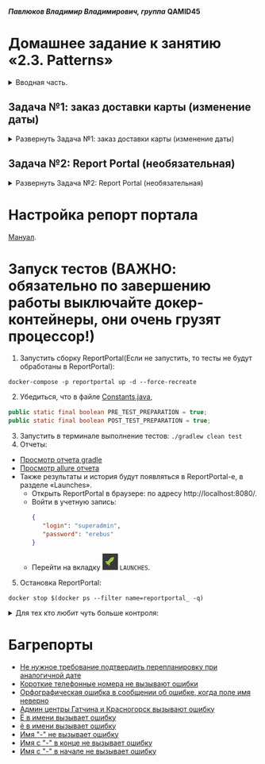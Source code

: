 ***Павлюков Владимир Владимирович, группа*** **QAMID45**

# Домашнее задание к занятию «2.3. Patterns»

<details><summary>Вводная часть.</summary>

В качестве результата пришлите ссылку на ваш GitHub-проект в личном кабинете студента на сайте [netology.ru](https://netology.ru).

Все задачи этого занятия нужно делать **в разных репозиториях**.

[Шаблон для ДЗ](https://github.com/netology-code/aqa-code/tree/master/patterns).

**Важно**: если у вас что-то не получилось, то оформляйте issue [по установленным правилам](https://github.com/netology-code/aqa-homeworks/blob/master/report-requirements.md).

**Важно**: не делайте ДЗ всех занятий в одном репозитории. Иначе вам потом придётся достаточно сложно подключать системы Continuous integration.

## Как сдавать задачи

1. Инициализируйте на своём компьютере пустой Git-репозиторий.
1. Добавьте в него готовый файл [.gitignore](https://github.com/netology-code/aqa-homeworks/blob/master/.gitignore).
1. Добавьте в этот же каталог код ваших автотестов.
1. Сделайте необходимые коммиты.
1. Добавьте в каталог `artifacts` целевой сервис: `app-card-delivery.jar` для первой задачи, `app-ibank.jar` для второй задачи — см. раздел Настройка CI.
1. Создайте публичный репозиторий на GitHub и свяжите свой локальный репозиторий с удалённым.
1. Сделайте пуш — удостоверьтесь, что ваш код появился на GitHub.
1. Удостоверьтесь, что на AppVeyor сборка зелёная.
1. Поставьте бейджик сборки вашего проекта в файл README.md.
1. Ссылку на ваш проект отправьте в личном кабинете на сайте [netology.ru](https://netology.ru).
1. Задачи, отмеченные как необязательные, можно не сдавать, это не повлияет на получение зачёта.
1. Если вы обнаружили подозрительное поведение SUT, похожее на баг, создайте описание в issue на GitHub. [Придерживайтесь схемы при описании](https://github.com/netology-code/aqa-homeworks/blob/master/report-requirements.md).

## Настройка CI

Настройка CI осуществляется аналогично предыдущему заданию, за исключением того, что файл целевого сервиса может называться по-другому. Для второй задачи вам также понадобится указать нужный флаг запуска для тестового режима.

</details>

## Задача №1: заказ доставки карты (изменение даты)

<details><summary>Развернуть Задача №1: заказ доставки карты (изменение даты)</summary>

Вам необходимо автоматизировать тестирование новой функции формы заказа доставки карты:

![img_1.png](artifacts/imgs/img_1.png)![](https://github.com/ne![img.png](img.png)tology-code/aqa-homeworks/blob/master/patterns/pic/order.png)

Требования к содержимому полей, сообщения и другие элементы, по словам заказчика и разработчиков, такие же, они ничего не меняли.

Примечание: личный совет — не забудьте это перепроверить, никому нельзя доверять 😈

Тестируемая функциональность: если заполнить форму повторно теми же данными, за исключением «Даты встречи», то система предложит перепланировать время встречи:

![img.png](artifacts/imgs/img.png)![](https://github.com/netology-code/aqa-homeworks/blob/master/patterns/pic/replan.png)

После нажатия кнопки «Перепланировать» произойдёт перепланирование встречи:

![img_2.png](artifacts/imgs/img_2.png)![](https://github.com/netology-code/aqa-homeworks/blob/master/patterns/pic/success.png)

**Важно:** в этот раз вы не должны хардкодить данные прямо в тест. Используйте Faker, Lombok, data-классы для группировки нужных полей и утилитный класс-генератор данных — см. пример в презентации.

Утилитными называют классы, у которых приватный конструктор и статичные методы.

Обратите внимание, что Faker может генерировать не совсем в нужном для вас формате.

</details>

## Задача №2: Report Portal (необязательная)

<details><summary>Развернуть Задача №2: Report Portal (необязательная)</summary>

Мы сразу предупреждаем, что это задача может оказаться очень сложной, так как мы вас поставим в такие условия, когда разбираться придётся самим. Будьте готовы к этому и в работе, ведь такое обязательно может случиться — кто-то решит попробовать использовать определённую технологию, а разбираться, настраивать и устанавливать всё вам придётся самостоятельно. Кроме того, что нужно будет разобраться, нужно ещё и задокументировать это для будущих поколений, чтобы они не тратили столько же времени, сколько потратите вы.

При этом вы должны понимать, что в отличие от материалов курса, которые проверены его авторами, информация, содержащаяся в онлайн-источниках, может быть неполной, устаревшей и даже ошибочной.

Что нужно сделать: попробовать интегрировать ваш проект тестирования доставки карт с Report Portal. Нам будет достаточно, если логи вашего теста будут отправляться в запущенный экземпляр Report Portal.

Как это сделать: у вас есть несколько ссылок, с которых следует начать поиск:
* https://reportportal.io/,
* https://github.com/reportportal.

В результате: обновляете ваш проект на GitHub для интеграции с Report Portal и выкладываете краткий manual в виде README.md, в котором описываете необходимые действия для воспроизведения вашей интеграции.

<details>
   <summary>Подсказка</summary>

1. Достаточно часто разработчики решений предоставляют готовые Docker-файлы и даже docker-compose.yml, для того чтобы вы могли быстро развернуть сервис и попробовать его в действии.
1. Часто такое бывает, что в официальном репозитории на GitHub выкладываются примеры интеграции. Возможно, стоит посмотреть там информацию о стеке используемых вами технологий, как минимум JUnit5.
</details>
</details>

# Настройка репорт портала

[Мануал](artifacts/manual.md).

# Запуск тестов (ВАЖНО: обязательно по завершению работы выключайте докер-контейнеры, они очень грузят процессор!)

1. Запустить сборку ReportPortal(Если не запустить, то тесты не будут обработаны в ReportPortal):
```shell
docker-compose -p reportportal up -d --force-recreate
```
2. Убедиться, что в файле [Constants.java](src/test/java/ru/netology/data/Constants.java),
```java
public static final boolean PRE_TEST_PREPARATION = true;
public static final boolean POST_TEST_PREPARATION = true;
```
3. Запустить в терминале выполнение тестов:
`./gradlew clean test`
4. Отчеты:
* [Просмотр отчета gradle](build/reports/tests/test/index.html)
* [Просмотр allure отчета](build/reports/allure-report/allureReport/index.html)
* Также результаты и история будут появляться в ReportPortal-е, в разделе «Launches».
    * Открыть ReportPortal в браузере: по адресу http://localhost:8080/.
    * Войти в учетную запись:
      ```json
      {
         "login": "superadmin",
         "password": "erebus"
      }
      ```
    * Перейти на вкладку ![](artifacts/imgs/launces.png) `LAUNCHES`.
5. Остановка ReportPortal:
```shell
docker stop $(docker ps --filter name=reportportal_ -q)
```

<details><summary>Для тех кто любит чуть больше контроля:</summary>

1. Запустить сборку ReportPortal:
```shell
docker-compose -p reportportal up -d --force-recreate
```
2. Установить в файле [Constants.java](src/test/java/ru/netology/data/Constants.java),
```java
public static final boolean PRE_TEST_PREPARATION = false;
public static final boolean POST_TEST_PREPARATION = false;
```

3. Runs server:
```sh
java -jar artifacts/app-card-delivery.jar & echo $! > ./testserver.pid &
```
(_id процесса сохраняется в файл, чтобы потом, если нужно, было проще вручную послать ему сигнал корректно завершиться_)

4. Runs all tests: `./gradlew clean test`

5. Shut down the server
```sh
kill -TERM $(cat ./testserver.pid)
```

6. Отчеты:

* [Просмотр отчета gradle](build/reports/tests/test/index.html)
* Allure report:
    * `./gradlew allureReport` - generates an Allure report
    * [Просмотр allure отчета](build/reports/allure-report/allureReport/index.html)
    * Alternative allure report: `./gradlew allureServe` - generates an Allure report and opens it in the default browser
* Также результаты и история будут появляться в ReportPortal-е, в разделе «Launches».
  * Открыть ReportPortal в браузере: по адресу http://localhost:8080/.
  * Войти в учетную запись:
  ```json
  {
     "login": "superadmin",
     "password": "erebus"
  }
  ```
  * Перейти на вкладку ![](artifacts/imgs/launces.png) `LAUNCHES`.

7. Остановка ReportPortal:
```shell
docker stop $(docker ps --filter name=reportportal_ -q)
```

</details>

# Багрепорты

* [Не нужное требование подтвердить перепланировку при аналогичной дате](https://github.com/PavlyukovVladimir/PavlyukovVVQamid45AutotestingPatterns1/issues/9)
* [Короткие телефонные номера не вызывают ошибки](https://github.com/PavlyukovVladimir/PavlyukovVVQamid45AutotestingPatterns1/issues/8)
* [Орфографическая ошибка в сообщении об ошибке, когда поле имя неверно](https://github.com/PavlyukovVladimir/PavlyukovVVQamid45AutotestingPatterns1/issues/7)
* [Админ центры Гатчина и Красногорск вызывают ошибку](https://github.com/PavlyukovVladimir/PavlyukovVVQamid45AutotestingPatterns1/issues/6)
* [Ё в имени вызывает ошибку](https://github.com/PavlyukovVladimir/PavlyukovVVQamid45AutotestingPatterns1/issues/2)
* [ё в имени вызывает ошибку](https://github.com/PavlyukovVladimir/PavlyukovVVQamid45AutotestingPatterns1/issues/1)
* [Имя "-" не вызывает ошибку](https://github.com/PavlyukovVladimir/PavlyukovVVQamid45AutotestingPatterns1/issues/5)
* [Имя с "-" в конце не вызывает ошибку](https://github.com/PavlyukovVladimir/PavlyukovVVQamid45AutotestingPatterns1/issues/4)
* [Имя с "-" в начале не вызывает ошибку](https://github.com/PavlyukovVladimir/PavlyukovVVQamid45AutotestingPatterns1/issues/3)
